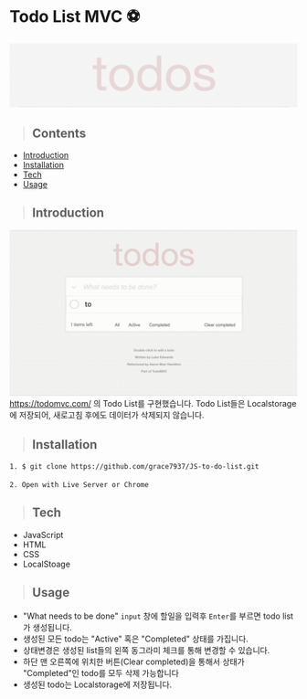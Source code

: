 # Todo List MVC ⚽️

![todos-main-image](./todos.png)
>## Contents
- [Introduction](#Introduction)  
- [Installation](#Installation)  
- [Tech](#Tech)  
- [Usage](#Usage)

>## Introduction

![todos-main-video](./todoVideo.gif)
https://todomvc.com/ 의 Todo List를 구현했습니다. Todo List들은 Localstorage에 저장되어, 새로고침 후에도 데이터가 삭제되지 않습니다. 
>## Installation
```
1. $ git clone https://github.com/grace7937/JS-to-do-list.git

2. Open with Live Server or Chrome
```
>## Tech
- JavaScript
- HTML
- CSS
- LocalStoage

>## Usage
- "What needs to be done" ```input``` 창에 할일을 입력후 ```Enter```를 부르면 todo list가 생성됩니다.
- 생성된 모든 todo는 "Active" 혹은 "Completed" 상태를 가집니다.
- 상태변경은 생성된 list들의 왼쪽 동그라미 체크를 통해 변경할 수 있습니다.
- 하단 맨 오른쪽에 위치한 버튼(Clear completed)을 통해서 상태가 "Completed"인 todo를 모두 삭제 가능합니다
- 생성된 todo는 Localstorage에 저장됩니다.





